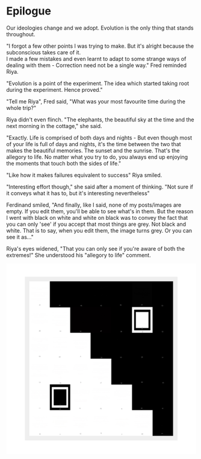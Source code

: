 # Epilogue

Our ideologies change and we adopt. Evolution is the only thing that stands throughout.  

"I forgot a few other points I was trying to make. But it's alright because the subconscious takes care of it.  
I made a few mistakes and even learnt to adapt to some strange ways of dealing with them - Correction need not be a single way." Fred reminded Riya.  

"Evolution is a point of the experiment. The idea which started taking root during the experiment. Hence proved."  

"Tell me Riya", Fred said, "What was your most favourite time during the whole trip?"  

Riya didn't even flinch. "The elephants, the beautiful sky at the time and the next morning in the cottage," she said.  

"Exactly. Life is comprised of both days and nights - But even though most of your life is full of days and nights, it's the time between the two that makes the beautiful memories. The sunset and the sunrise. That's the allegory to life. No matter what you try to do, you always end up enjoying the moments that touch both the sides of life."  

"Like how it makes failures equivalent to success" Riya smiled.  

"Interesting effort though," she said after a moment of thinking. "Not sure if it conveys what it has to, but it's interesting nevertheless" 

Ferdinand smiled, "And finally, like I said, none of my posts/images are empty. If you edit them, you'll be able to see what's in them. But the reason I went with black on white and white on black was to convey the fact that you can only 'see' if you accept that most things are grey. Not black and white. That is to say, when you edit them, the image turns grey. Or you can see it as..."

Riya's eyes widened, "That you can only see if you're aware of both the extremes!" She understood his "allegory to life" comment. 

![yin-yang](yin_yang.jpg)